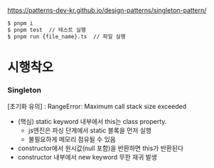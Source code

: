 https://patterns-dev-kr.github.io/design-patterns/singleton-pattern/

```bash
$ pnpm i
$ pnpm test  // 테스트 실행
$ pnpm run {file_name}.ts  // 파일 실행
```

# 시행착오

### Singleton

[초기화 유의] : RangeError: Maximum call stack size exceeded

- (핵심) static keyword 내부에서 this는 class property.
  - js엔진은 파싱 단계에서 static 블록을 먼저 실행
  - 불필요하게 메모리 점유될 수 있음
- constructor에서 원시값(null 포함)을 반환하면 this가 반환된다
- constructor 내부에서 new keyword 무한 재귀 발생
